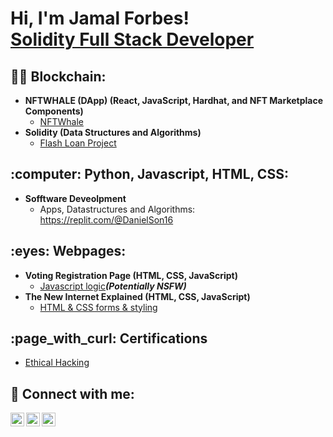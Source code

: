 <h1>Hi, I'm Jamal Forbes! <br/><a href="https://github.com/GNFinder"> Solidity Full Stack Developer</a></h1>

<h2>👨‍💻 Blockchain:</h2>

- <b>NFTWHALE (DApp) (React, JavaScript, Hardhat, and NFT Marketplace Components)</b>
  - [NFTWhale](https://github.com/GNFinder/NFTWHALE)<b><i></b></i>
- <b>Solidity (Data Structures and Algorithms)</b>
  - [Flash Loan Project](https://github.com/GNFinder/DyDx-Project)

<h2>:computer: Python, Javascript, HTML, CSS:</h2>

- <b>Sofftware Deveolpment</b>
  - Apps, Datastructures and Algorithms: https://replit.com/@DanielSon16</b></i>

<h2> :eyes: Webpages:</h2>

- <b>Voting Registration Page (HTML, CSS, JavaScript)</b>
  - [Javascript logic](https://canyouvoteyet.danielson16.repl.co/)<b><i>(Potentially NSFW)</b></i>
- <b>The New Internet Explained (HTML, CSS, JavaScript)</b>
  - [HTML & CSS forms & styling](https://technology-films-and-media.danielson16.repl.co/)
  
<h2> :page_with_curl: Certifications</h2>

- [Ethical Hacking](https://www.udemy.com/certificate/UC-4879ce8e-a1a2-41a3-a6fc-e17ed314f78f/)

<h2> 🤳 Connect with me:</h2>

[<img align="left" alt="JamalForbes | LinkedIn" width="22px" src="https://cdn.jsdelivr.net/npm/simple-icons@v3/icons/linkedin.svg" />][linkedin]
[<img align="left" alt="JamalForbes | Twitter" width="22px" src="https://cdn.jsdelivr.net/npm/simple-icons@v3/icons/twitter.svg" />][twitter]
[<img align="left" alt="JamalForbes | YouTube" width="22px" src="https://cdn.jsdelivr.net/npm/simple-icons@v3/icons/youtube.svg" />][youtube]

[linkedin]:https://www.linkedin.com/in/jamal-forbes/
[twitter]: https://twitter.com/JamalForbes_
[youtube]: https://www.youtube.com/c/jamalforbes

<!--

